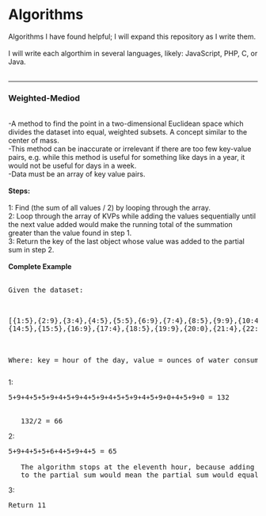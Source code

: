 # Algorithms
Algorithms I have found helpful; I will expand this repository as I write them.  
<br />
I will write each algorthim in several languages, likely: JavaScript, PHP, C, or Java. 
<br /><br />
<hr>
<h3>Weighted-Mediod</h3>
<br />
-A method to find the point in a two-dimensional Euclidean space which divides the dataset into equal, weighted subsets.
 A concept similar to the center of mass.
<br />
-This method can be inaccurate or irrelevant if there are too few key-value pairs, e.g. while this method is useful for something like days in a year, it would not be useful for days in a week. 
<br />
-Data must be an array of key value pairs.
<br /><br />
<b>Steps:</b>
<br /><br />
1: Find (the sum of all values / 2) by looping through the array.
<br />
2: Loop through the array of KVPs while adding the values sequentially until the next value added would make the running total of the summation greater than the value found in step 1. 
<br />
3: Return the key of the last object whose value was added to the partial sum in step 2. 
<br /><br />
<b>Complete Example</b>
<br /><br /><pre>
Given the dataset: <br />

[{1:5},{2:9},{3:4},{4:5},{5:5},{6:9},{7:4},{8:5},{9:9},{10:4},{11:5},{12:9},{13:4},
{14:5},{15:5},{16:9},{17:4},{18:5},{19:9},{20:0},{21:4},{22:5},{23:9},{24:0}]
<br />                 
   Where: key = hour of the day, value = ounces of water consumed
</pre>
1:
<pre>5+9+4+5+5+9+4+5+9+4+5+9+4+5+5+9+4+5+9+0+4+5+9+0 = 132
<br />
   132/2 = 66
</pre>
2: 
<pre>5+9+4+5+5+6+4+5+9+4+5 = 65 

   The algorithm stops at the eleventh hour, because adding the value of the 12th hour (9)
   to the partial sum would mean the partial sum would equal a number greater than 66
</pre>
3: 
<pre>Return 11
</pre>


